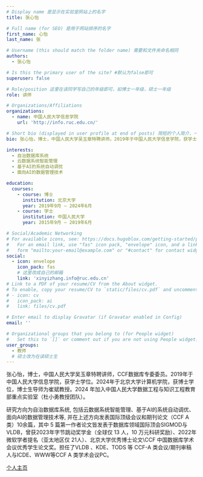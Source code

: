 ```yaml
---
# Display name 是显示在实验室网站上的名字
title: 张心怡

# Full name (for SEO) 是用于网站排序的名字
first_name: 心怡
last_name: 张

# Username (this should match the folder name) 需要和文件夹命名相同
authors:
  - 张心怡

# Is this the primary user of the site? #默认为false即可
superuser: false

# Role/position 这里在读同学写自己的年级即可，如博士一年级，硕士一年级
role: 讲师

# Organizations/Affiliations
organizations:
  - name: 中国人民大学信息学院
    url: 'http://info.ruc.edu.cn/'

# Short bio (displayed in user profile at end of posts) 简短的个人简介，一两句话即可
bio: 张心怡，博士，中国人民大学吴玉章特聘讲师。2019年于中国人民大学信息学院，获学士学位。2024年于北京大学计算机学院，获博士学位，博士生导师为崔斌教授。

interests:
  - 自治数据库系统
  - 云数据系统智能管理
  - 基于AI的系统自动调优
  - 面向AI的数据管理技术

education:
  courses:
    - course: 博士
      institution: 北京大学
      year: 2019年9月 – 2024年6月
    - course: 学士
      institution: 中国人民大学
      year: 2015年9月 – 2019年6月

# Social/Academic Networking
# For available icons, see: https://docs.hugoblox.com/getting-started/page-builder/#icons
#   For an email link, use "fas" icon pack, "envelope" icon, and a link in the
#   form "mailto:your-email@example.com" or "#contact" for contact widget.
social:
  - icon: envelope
    icon_pack: fas
    # 这里改成自己的邮箱
    link: 'xinyizhang.info@ruc.edu.cn'
# Link to a PDF of your resume/CV from the About widget.
# To enable, copy your resume/CV to `static/files/cv.pdf` and uncomment the lines below.
# - icon: cv
#   icon_pack: ai
#   link: files/cv.pdf

# Enter email to display Gravatar (if Gravatar enabled in Config)
email: ''

# Organizational groups that you belong to (for People widget)
#   Set this to `[]` or comment out if you are not using People widget.
user_groups:
  - 教师
  # 硕士改为在读硕士生
---
```


张心怡，博士，中国人民大学吴玉章特聘讲师，CCF数据库专委委员。2019年于中国人民大学信息学院，获学士学位。2024年于北京大学计算机学院，获博士学位，博士生导师为崔斌教授。2024 年加入中国人民大学数据工程与知识工程教育部重点实验室（杜小勇教授团队）。

研究方向为自治数据库系统, 包括云数据系统智能管理、基于AI的系统自动调优、面向AI的数据管理技术等, 并在上述方向发表国际顶级会议和期刊论文（CCF A类）10余篇，其中 5 篇第一作者论文皆发表于数据库领域国际顶会SIGMOD与VLDB，曾获2023年字节跳动奖学金（全球仅 13 人，10 万元科研奖励）、2022年微软学者提名（亚太地区仅 21人）、北京大学优秀博士论文\CCF 中国数据库学术会议优秀学生论文奖。担任了VLDB 、KDE、TODS 等 CCF-A 类会议/期刊审稿人与ICDE、WWW等CCF A 类学术会议PC。



[个人主页](https://xinyizhang-pku.github.io/index.html)